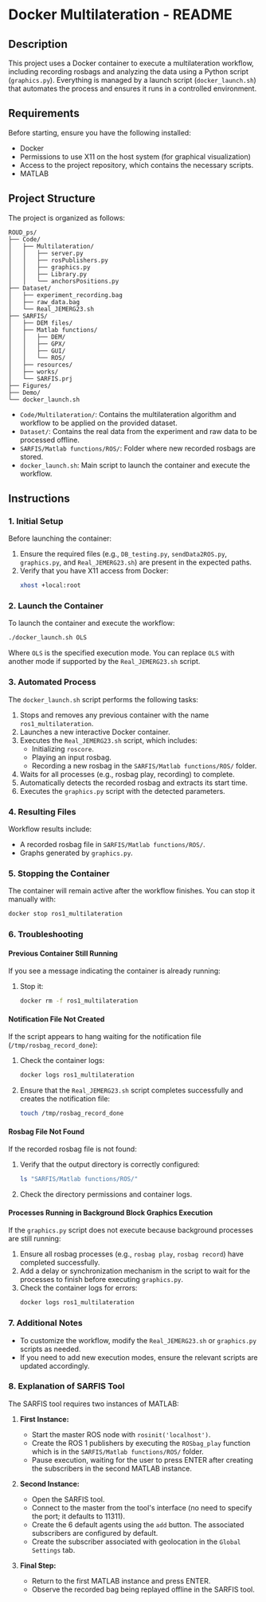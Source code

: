 # Docker Multilateration - README

## Description
This project uses a Docker container to execute a multilateration workflow, including recording rosbags and analyzing the data using a Python script (`graphics.py`). Everything is managed by a launch script (`docker_launch.sh`) that automates the process and ensures it runs in a controlled environment.

## Requirements
Before starting, ensure you have the following installed:

- Docker
- Permissions to use X11 on the host system (for graphical visualization)
- Access to the project repository, which contains the necessary scripts.
- MATLAB

## Project Structure
The project is organized as follows:

```
ROUD_ps/
├── Code/
│   ├── Multilateration/
│   │   ├── server.py
│   │   ├── rosPublishers.py
│   │   ├── graphics.py
│   │   ├── Library.py
│   │   └── anchorsPositions.py
├── Dataset/
│   ├── experiment_recording.bag
│   ├── raw_data.bag
│   └── Real_JEMERG23.sh
├── SARFIS/
│   ├── DEM files/
│   ├── Matlab functions/
│   │   ├── DEM/
│   │   ├── GPX/
│   │   ├── GUI/
│   │   └── ROS/
│   ├── resources/
│   ├── works/
│   └── SARFIS.prj
├── Figures/
├── Demo/
└── docker_launch.sh

```

- `Code/Multilateration/`: Contains the multilateration algorithm and workflow to be applied on the provided dataset.
- `Dataset/`: Contains the real data from the experiment and raw data to be processed offline.
- `SARFIS/Matlab functions/ROS/`: Folder where new recorded rosbags are stored.
- `docker_launch.sh`: Main script to launch the container and execute the workflow.

## Instructions

### 1. Initial Setup
Before launching the container:

1. Ensure the required files (e.g., `DB_testing.py`, `sendData2ROS.py`, `graphics.py`, and `Real_JEMERG23.sh`) are present in the expected paths.
2. Verify that you have X11 access from Docker:
   ```bash
   xhost +local:root
   ```

### 2. Launch the Container
To launch the container and execute the workflow:

```bash
./docker_launch.sh OLS
```

Where `OLS` is the specified execution mode. You can replace `OLS` with another mode if supported by the `Real_JEMERG23.sh` script.

### 3. Automated Process
The `docker_launch.sh` script performs the following tasks:

1. Stops and removes any previous container with the name `ros1_multilateration`.
2. Launches a new interactive Docker container.
3. Executes the `Real_JEMERG23.sh` script, which includes:
   - Initializing `roscore`.
   - Playing an input rosbag.
   - Recording a new rosbag in the `SARFIS/Matlab functions/ROS/` folder.
4. Waits for all processes (e.g., rosbag play, recording) to complete.
5. Automatically detects the recorded rosbag and extracts its start time.
6. Executes the `graphics.py` script with the detected parameters.

### 4. Resulting Files
Workflow results include:
- A recorded rosbag file in `SARFIS/Matlab functions/ROS/`.
- Graphs generated by `graphics.py`.

### 5. Stopping the Container
The container will remain active after the workflow finishes. You can stop it manually with:

```bash
docker stop ros1_multilateration
```

### 6. Troubleshooting

#### Previous Container Still Running
If you see a message indicating the container is already running:

1. Stop it:
   ```bash
   docker rm -f ros1_multilateration
   ```

#### Notification File Not Created
If the script appears to hang waiting for the notification file (`/tmp/rosbag_record_done`):
1. Check the container logs:
   ```bash
   docker logs ros1_multilateration
   ```
2. Ensure that the `Real_JEMERG23.sh` script completes successfully and creates the notification file:
   ```bash
   touch /tmp/rosbag_record_done
   ```

#### Rosbag File Not Found
If the recorded rosbag file is not found:
1. Verify that the output directory is correctly configured:
   ```bash
   ls "SARFIS/Matlab functions/ROS/"
   ```
2. Check the directory permissions and container logs.

#### Processes Running in Background Block Graphics Execution
If the `graphics.py` script does not execute because background processes are still running:
1. Ensure all rosbag processes (e.g., `rosbag play`, `rosbag record`) have completed successfully.
2. Add a delay or synchronization mechanism in the script to wait for the processes to finish before executing `graphics.py`.
3. Check the container logs for errors:
   ```bash
   docker logs ros1_multilateration
   ```

### 7. Additional Notes
- To customize the workflow, modify the `Real_JEMERG23.sh` or `graphics.py` scripts as needed.
- If you need to add new execution modes, ensure the relevant scripts are updated accordingly.

### 8. Explanation of SARFIS Tool

The SARFIS tool requires two instances of MATLAB:

1. **First Instance:**
   - Start the master ROS node with `rosinit('localhost')`.
   - Create the ROS 1 publishers by executing the `ROSbag_play` function which is in the `SARFIS/Matlab functions/ROS/` folder.
   - Pause execution, waiting for the user to press ENTER after creating the subscribers in the second MATLAB instance.

2. **Second Instance:**
   - Open the SARFIS tool.
   - Connect to the master from the tool's interface (no need to specify the port; it defaults to 11311).
   - Create the 6 default agents using the `add` button. The associated subscribers are configured by default.
   - Create the subscriber associated with geolocation in the `Global Settings` tab.

3. **Final Step:**
   - Return to the first MATLAB instance and press ENTER.
   - Observe the recorded bag being replayed offline in the SARFIS tool.

